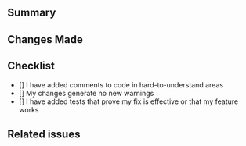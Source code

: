 ## Summary

<!-- Provide a concise summary "Why are the changes needed"?
Include any relevant links, such as Jira tickets, Slack discussions,
or design documents. -->

## Changes Made

<!-- Describe the specific changes that have been made in this pull
request. Provide details on the approach taken to address the problem
and any notable implementation details. -->

## Checklist

- [] I have added comments to code in hard-to-understand areas
- [] My changes generate no new warnings
- [] I have added tests that prove my fix is effective or that my feature works

## Related issues
<!-- A link to any related issues or bugs that the pull request
addresses, connecting the code's context with the problem it
solves. -->
